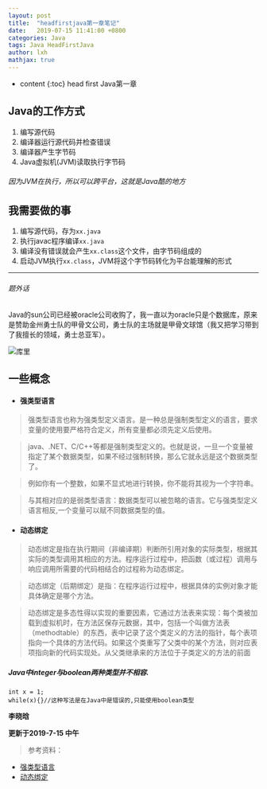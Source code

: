 ```yaml
---
layout: post
title:  "headfirstjava第一章笔记"
date:   2019-07-15 11:41:00 +0800
categories: Java
tags: Java HeadFirstJava
author: lxh
mathjax: true
---
```


* content
{:toc}
head first Java第一章



## Java的工作方式

1. 编写源代码
2. 编译器运行源代码并检查错误
3. 编译器产生字节码
4. Java虚拟机(JVM)读取执行字节码

###### 因为JVM在执行，所以可以跨平台，这就是Java酷的地方

## 我需要做的事

1. 编写源代码，存为`xx.java`
2. 执行javac程序编译`xx.java`
3. 编译没有错误就会产生`xx.class`这个文件，由字节码组成的
4. 启动JVM执行`xx.class`，JVM将这个字节码转化为平台能理解的形式

---

###### 题外话

Java的sun公司已经被oracle公司收购了，我一直以为oracle只是个数据库，原来是赞助金州勇士队的甲骨文公司，勇士队的主场就是甲骨文球馆（我又把学习带到了我擅长的领域，勇士总亚军）。

![库里](https://timgsa.baidu.com/timg?image&quality=80&size=b9999_10000&sec=1563172214826&di=f21b6a0846beb1261bbc6c45ef3e324c&imgtype=0&src=http%3A%2F%2Fb-ssl.duitang.com%2Fuploads%2Fitem%2F201702%2F09%2F20170209233820_xtrLs.thumb.224_0.jpeg)

## 一些概念

- #### 强类型语言

>   强类型语言也称为强类型定义语言。是一种总是强制类型定义的语言，要求变量的使用要严格符合定义，所有变量都必须先定义后使用。

> java、.NET、C/C++等都是强制类型定义的。也就是说，一旦一个变量被指定了某个数据类型，如果不经过强制转换，那么它就永远是这个数据类型了。

> 例如你有一个整数，如果不显式地进行转换，你不能将其视为一个字符串。

> 与其相对应的是弱类型语言：数据类型可以被忽略的语言。它与强类型定义语言相反,一个变量可以赋不同数据类型的值。

- #### 动态绑定

> 动态绑定是指在执行期间（非编译期）判断所引用对象的实际类型，根据其实际的类型调用其相应的方法。程序运行过程中，把函数（或过程）调用与响应调用所需要的代码相结合的过程称为动态绑定。

> 动态绑定（后期绑定）是指：在程序运行过程中，根据具体的实例对象才能具体确定是哪个方法。

> 动态绑定是多态性得以实现的重要因素，它通过方法表来实现：每个类被加载到虚拟机时，在方法区保存元数据，其中，包括一个叫做方法表（methodtable）的东西，表中记录了这个类定义的方法的指针，每个表项指向一个具体的方法代码。如果这个类重写了父类中的某个方法，则对应表项指向新的代码实现处。从父类继承来的方法位于子类定义的方法的前面

##### Java中integer与boolean两种类型并不相容.

```
int x = 1;
while(x){}//这种写法是在Java中是错误的,只能使用boolean类型
```


**李晓晗**

**更新于2019-7-15 中午**


> 参考资料：
* [强类型语言](https://baike.baidu.com/item/%E5%BC%BA%E7%B1%BB%E5%9E%8B%E8%AF%AD%E8%A8%80/9563849?fr=aladdin)
* [动态绑定](https://baike.baidu.com/item/%E5%8A%A8%E6%80%81%E7%BB%91%E5%AE%9A/3987987)

